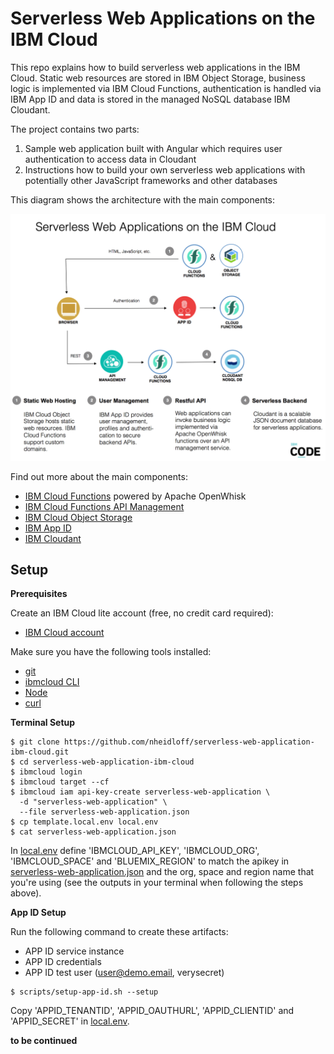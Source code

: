 # Serverless Web Applications on the IBM Cloud

This repo explains how to build serverless web applications in the IBM Cloud. Static web resources are stored in IBM Object Storage, business logic is implemented via IBM Cloud Functions, authentication is handled via IBM App ID and data is stored in the managed NoSQL database IBM Cloudant.

The project contains two parts:

1) Sample web application built with Angular which requires user authentication to access data in Cloudant
2) Instructions how to build your own serverless web applications with potentially other JavaScript frameworks and other databases

This diagram shows the architecture with the main components:

![alt text](documentation/serverless-web-app.png "architecture diagram")

Find out more about the main components:

* [IBM Cloud Functions](https://console.ng.bluemix.net/openwhisk) powered by Apache OpenWhisk
* [IBM Cloud Functions API Management](https://console.bluemix.net/openwhisk/apimanagement)
* [IBM Cloud Object Storage](https://console.bluemix.net/catalog/services/cloud-object-storage)
* [IBM App ID](https://console.bluemix.net/catalog/services/appid)
* [IBM Cloudant](https://console.ng.bluemix.net/catalog/services/cloudant-nosql-db)


## Setup

**Prerequisites**

Create an IBM Cloud lite account (free, no credit card required):

* [IBM Cloud account](https://ibm.biz/nheidloff)

Make sure you have the following tools installed:

* [git](https://git-scm.com/downloads)
* [ibmcloud CLI](https://console.bluemix.net/docs/cli/index.html)
* [Node](https://nodejs.org/en/download/)
* [curl](https://curl.haxx.se/download.html)

**Terminal Setup**

```
$ git clone https://github.com/nheidloff/serverless-web-application-ibm-cloud.git
$ cd serverless-web-application-ibm-cloud
$ ibmcloud login
$ ibmcloud target --cf
$ ibmcloud iam api-key-create serverless-web-application \
  -d "serverless-web-application" \
  --file serverless-web-application.json
$ cp template.local.env local.env
$ cat serverless-web-application.json
```

In [local.env](local.env) define 'IBMCLOUD_API_KEY', 'IBMCLOUD_ORG', 'IBMCLOUD_SPACE' and 'BLUEMIX_REGION' to match the apikey in [serverless-web-application.json](serverless-web-application.json) and the org, space and region name that you're using (see the outputs in your terminal when following the steps above).

**App ID Setup**

Run the following command to create these artifacts:

* APP ID service instance
* APP ID credentials
* APP ID test user (user@demo.email, verysecret)

```
$ scripts/setup-app-id.sh --setup
```

Copy 'APPID_TENANTID', 'APPID_OAUTHURL', 'APPID_CLIENTID' and 'APPID_SECRET' in [local.env](local.env).

**to be continued**

